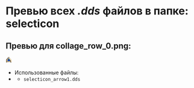 # Превью всех ***.dds*** файлов в папке: selecticon
## Превью для collage_row_0.png:
![collage_row_0.png](collage_row_0.png)
- Использованные файлы:
- - ``` selecticon_arrow1.dds ```
